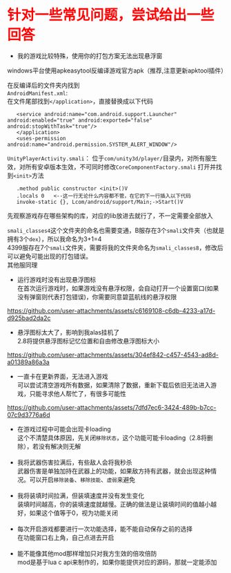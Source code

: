 ## <font color=red size=6> 针对一些常见问题，尝试给出一些回答 </font>
* 我的游戏比较特殊，使用你的打包方案无法出现悬浮窗<br>

windows平台使用apkeasytool反编译游戏官方apk（推荐,注意更新apktool插件）

在反编译后的文件夹内找到	
`AndroidManifest.xml`:	
	在文件尾部找到`</application>`，直接替换成以下代码
 ```
	<service android:name="com.android.support.Launcher" android:enabled="true" android:exported="false" android:stopWithTask="true"/>
    </application>
	<uses-permission android:name="android.permission.SYSTEM_ALERT_WINDOW"/>
```
	
`UnityPlayerActivity.smali`：
	位于`com/unity3d/player/`目录内，对所有服生效，对所有安卓版本生效，不可同时修改`CoreComponentFactory.smali`
	打开并找到`<init>`方法
 ```
	.method public constructor <init>()V
    .locals 0   <--这一行无论什么内容都不管，在它的下一行插入以下代码
    invoke-static {}, Lcom/android/support/Main;->Start()V
```

	
先观察游戏存在哪些架构的库，对应的lib放进去就行了，不一定需要全部放入

`smali_classes4`这个文件夹的命名也需要变通，B服存在3个`smali`文件夹（也就是拥有3个`dex`），所以我命名为3+1=4<br>
4399服存在7个`smali`文件夹，需要将我的文件夹命名为`smali_classes8`，修改后可以避免可能出现的打包错误。<br>其他服同理
<br>
* 运行游戏时没有出现悬浮图标<br>
     在首次运行游戏时，如果游戏没有悬浮权限，会自动打开一个设置窗口(如果没有弹窗则代表打包错误)，你需要同意碧蓝航线的悬浮权限<br>

     
https://github.com/user-attachments/assets/c6169108-c6db-4233-a17d-d925bad2da2c



* 悬浮图标太大了，影响到我alas挂机了<br>
2.8将提供悬浮图标记忆位置和自由修改悬浮图标大小


https://github.com/user-attachments/assets/304ef842-c457-4543-ad8d-a01389a86a3a



* 一直卡在更新界面，无法进入游戏<br>
    可以尝试清空游戏所有数据，如果清除了数据，重新下载后依旧无法进入游戏，只能寻求他人帮忙了，有很多可能性<br>
    

https://github.com/user-attachments/assets/7dfd7ec6-3424-489b-b7cc-07c9d3776a6d



* 在游戏过程中可能会出现卡loading<br>
    这个不清楚具体原因，先关闭`移除状态`，这个功能可能卡loading（2.8将删除），若没有解决则无解<br><br>
* 我将武器伤害拉满后，有些敌人会将我秒杀<br>
  武器伤害是单独加持在武器上的功能，如果敌方持有武器，就会出现这种情况。可以开启`移除装备`、`移除技能`、`虚弱`来避免<br><br>
* 我将装填时间拉满，但装填速度并没有发生变化<br>
  装填时间越高，你的装填速度就越慢。正确的做法是让装填时间的值越小越好，如果这个值等于0，视为功能关闭<br><br>
* 每次开启游戏都要进行一次功能选择，能不能自动保存之前的选择<br>
  在功能窗口右上角，自己点进去开启<br><br>
* 能不能像其他mod那样增加只对我方生效的倍攻倍防<br>
  mod是基于lua c api来制作的，如果你能提供对应的源码，那就一定能添加




